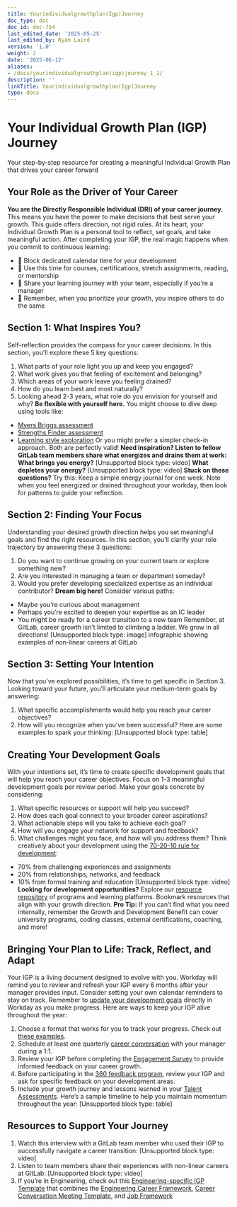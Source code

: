 ```yaml
---
title: Yourindividualgrowthplan(Igp)Journey
doc_type: doc
doc_id: doc-754
last_edited_date: '2025-05-25'
last_edited_by: Ryan Laird
version: '1.0'
weight: 2
date: '2025-06-12'
aliases:
- /docs/yourindividualgrowthplan(igp)journey_1_1/
description: ''
linkTitle: Yourindividualgrowthplan(Igp)Journey
type: docs
---
```


# Your Individual Growth Plan (IGP) Journey

Your step-by-step resource for creating a meaningful Individual Growth Plan that drives your career forward
## Your Role as the Driver of Your Career
**You are the Directly Responsible Individual (DRI) of your career journey.** This means you have the power to make decisions that best serve your growth. This guide offers direction, not rigid rules. At its heart, your Individual Growth Plan is a personal tool to reflect, set goals, and take meaningful action.
After completing your IGP, the real magic happens when you commit to continuous learning:
- 📅 Block dedicated calendar time for your development
- 🌱 Use this time for courses, certifications, stretch assignments, reading, or mentorship
- 🔄 Share your learning journey with your team, especially if you’re a manager
- 🚀 Remember, when you prioritize your growth, you inspire others to do the same
## Section 1: What Inspires You?
Self-reflection provides the compass for your career decisions. In this section, you’ll explore these 5 key questions:
1. What parts of your role light you up and keep you engaged?
1. What work gives you that feeling of excitement and belonging?
1. Which areas of your work leave you feeling drained?
1. How do you learn best and most naturally?
1. Looking ahead 2-3 years, what role do you envision for yourself and why?
**Be flexible with yourself here.** You might choose to dive deep using tools like:
- [Myers Briggs assessment](https://www.16personalities.com/free-personality-test)
- [Strengths Finder assessment](https://www.gallup.com/cliftonstrengths/en/home.aspx)
- [Learning style exploration](https://edugage.com/what-is-my-learning-style/)
Or you might prefer a simpler check-in approach. Both are perfectly valid!
**Need inspiration? Listen to fellow GitLab team members share what energizes and drains them at work:**
**What brings you energy?**
[Unsupported block type: video]
**What depletes your energy?**
[Unsupported block type: video]
**Stuck on these questions?** Try this: Keep a simple energy journal for one week. Note when you feel energized or drained throughout your workday, then look for patterns to guide your reflection.
## Section 2: Finding Your Focus
Understanding your desired growth direction helps you set meaningful goals and find the right resources. In this section, you’ll clarify your role trajectory by answering these 3 questions:
1. Do you want to continue growing on your current team or explore something new?
1. Are you interested in managing a team or department someday?
1. Would you prefer developing specialized expertise as an individual contributor?
**Dream big here!** Consider various paths:
- Maybe you’re curious about management
- Perhaps you’re excited to deepen your expertise as an IC leader
- You might be ready for a career transition to a new team
Remember, at GitLab, career growth isn’t limited to climbing a ladder. We grow in all directions!
[Unsupported block type: image]
infographic showing examples of non-linear careers at GitLab
## Section 3: Setting Your Intention
Now that you’ve explored possibilities, it’s time to get specific in Section 3. Looking toward your future, you’ll articulate your medium-term goals by answering:
1. What specific accomplishments would help you reach your career objectives?
1. How will you recognize when you’ve been successful?
Here are some examples to spark your thinking:
[Unsupported block type: table]
## Creating Your Development Goals
With your intentions set, it’s time to create specific development goals that will help you reach your career objectives. Focus on 1-3 meaningful development goals per review period.
Make your goals concrete by considering:
1. What specific resources or support will help you succeed?
1. How does each goal connect to your broader career aspirations?
1. What actionable steps will you take to achieve each goal?
1. How will you engage your network for support and feedback?
1. What challenges might you face, and how will you address them?
Think creatively about your development using the [70-20-10 rule for development](https://handbook.gitlab.com/handbook/people-group/learning-and-development/career-development/#70-20-10-rule-for-development):
- 70% from challenging experiences and assignments
- 20% from relationships, networks, and feedback
- 10% from formal training and education
[Unsupported block type: video]
**Looking for development opportunities?** Explore our [resource repository](https://handbook.gitlab.com/handbook/people-group/learning-and-development/career-development/#directory) of programs and learning platforms. Bookmark resources that align with your growth direction.
**Pro Tip:** If you can’t find what you need internally, remember the Growth and Development Benefit can cover university programs, coding classes, external certifications, coaching, and more!
## Bringing Your Plan to Life: Track, Reflect, and Adapt
Your IGP is a living document designed to evolve with you. Workday will remind you to review and refresh your IGP every 6 months after your manager provides input. Consider setting your own calendar reminders to stay on track.
Remember to [update your development goals](https://docs.google.com/document/d/1qEqTHx_G1uIPQi8rIIbrHjJ6S0NYhKDoHeBOLXsjkNw/edit#heading=h.wje1pky1vhig) directly in Workday as you make progress. Here are ways to keep your IGP alive throughout the year:
1. Choose a format that works for you to track your progress. Check out [these examples](https://handbook.gitlab.com/handbook/people-group/learning-and-development/career-development/#tracking-your-progress).
1. Schedule at least one quarterly [career conversation](https://handbook.gitlab.com/handbook/people-group/learning-and-development/career-development/#having-career-conversations) with your manager during a 1:1.
1. Review your IGP before completing the [Engagement Survey](https://handbook.gitlab.com/handbook/people-group/engagement/#cultureamp-engagement-survey-overview) to provide informed feedback on your career growth.
1. Before participating in the [360 feedback program](https://handbook.gitlab.com/handbook/people-group/360-feedback/), review your IGP and ask for specific feedback on your development areas.
1. Include your growth journey and lessons learned in your [Talent Assessments](https://handbook.gitlab.com/handbook/people-group/talent-assessment/).
Here’s a sample timeline to help you maintain momentum throughout the year:
[Unsupported block type: table]
## Resources to Support Your Journey
1. Watch this interview with a GitLab team member who used their IGP to successfully navigate a career transition:
[Unsupported block type: video]
1. Listen to team members share their experiences with non-linear careers at GitLab:
[Unsupported block type: video]
1. If you’re in Engineering, check out this [Engineering-specific IGP Template](https://docs.google.com/spreadsheets/d/1hYkaQrPYhnp8V_8woCrig4cqIiL0G7eEzlwBS-7wGPk/edit) that combines the [Engineering Career Framework](https://handbook.gitlab.com/handbook/engineering/careers/matrix/), [Career Conversation Meeting Template](https://docs.google.com/document/d/1ugfwvhOcX6xPuxsn_oqZi7HV8364nQ5VnGO42IDlZkU/edit), and [Job Framework](https://docs.google.com/spreadsheets/d/1A46wqVK0ZdhmN7HT7G3QrBbExJw6vZJrSCFIiFd9T7U/edit?gid=0#gid=0)
